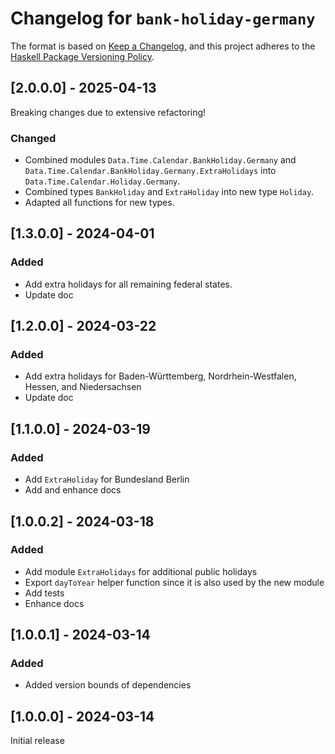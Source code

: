 # Changelog for `bank-holiday-germany`

The format is based on [Keep a Changelog](https://keepachangelog.com/en/1.1.0/),
and this project adheres to the
[Haskell Package Versioning Policy](https://pvp.haskell.org/).

## [2.0.0.0] - 2025-04-13

Breaking changes due to extensive refactoring!

### Changed

- Combined modules `Data.Time.Calendar.BankHoliday.Germany`
  and `Data.Time.Calendar.BankHoliday.Germany.ExtraHolidays`
  into `Data.Time.Calendar.Holiday.Germany`.
- Combined types `BankHoliday` and `ExtraHoliday` into new type `Holiday`.
- Adapted all functions for new types.

## [1.3.0.0] - 2024-04-01

### Added

- Add extra holidays for all remaining federal states.
- Update doc
## [1.2.0.0] - 2024-03-22

### Added

- Add extra holidays for Baden-Württemberg, Nordrhein-Westfalen,
  Hessen, and Niedersachsen
- Update doc

## [1.1.0.0] - 2024-03-19

### Added

- Add `ExtraHoliday` for Bundesland Berlin
- Add and enhance docs

## [1.0.0.2] - 2024-03-18

### Added

- Add module `ExtraHolidays` for additional public holidays
- Export `dayToYear` helper function since it is also used by the new module
- Add tests
- Enhance docs

## [1.0.0.1] - 2024-03-14

### Added

- Added version bounds of dependencies

## [1.0.0.0] - 2024-03-14

Initial release

